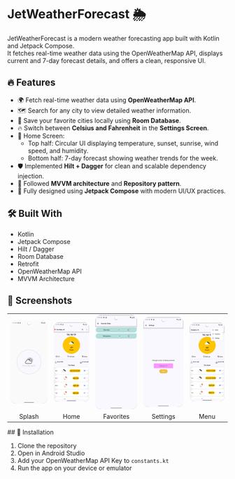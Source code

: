 # JetWeatherForecast 🌦️

JetWeatherForecast is a modern weather forecasting app built with Kotlin and Jetpack Compose.  
It fetches real-time weather data using the OpenWeatherMap API, displays current and 7-day forecast details, and offers a clean, responsive UI.

## 🔥 Features

- 🌍 Fetch real-time weather data using **OpenWeatherMap API**.
- 🗺️ Search for any city to view detailed weather information.
- 💾 Save your favorite cities locally using **Room Database**.
- 🔥 Switch between **Celsius and Fahrenheit** in the **Settings Screen**.
- 🏡 Home Screen:
  - Top half: Circular UI displaying temperature, sunset, sunrise, wind speed, and humidity.
  - Bottom half: 7-day forecast showing weather trends for the week.
- 🛡️ Implemented **Hilt + Dagger** for clean and scalable dependency injection.
- 🧠 Followed **MVVM architecture** and **Repository pattern**.
- 🎨 Fully designed using **Jetpack Compose** with modern UI/UX practices.

## 🛠️ Built With

- Kotlin
- Jetpack Compose
- Hilt / Dagger
- Room Database
- Retrofit
- OpenWeatherMap API
- MVVM Architecture

## 📸 Screenshots

<table>
  <tr>
    <td><img src="screenshots/splash_screen.png" width="180"/></td>
    <td><img src="screenshots/home_screen.png" width="180"/></td>
    <td><img src="screenshots/favorites_list_screen.png" width="180"/></td>
    <td><img src="screenshots/Settings_Screen.png" width="180"/></td>
    <td><img src="screenshots/menu_screen.png" width="180"/></td>
  </tr>
  <tr>
    <td><center>Splash</center></td>
    <td><center>Home</center></td>
    <td><center>Favorites</center></td>
    <td><center>Settings</center></td>
    <td><center>Menu</center></td>
  </tr>
</table>
## 📂 Installation

1. Clone the repository
2. Open in Android Studio
3. Add your OpenWeatherMap API Key to `constants.kt`
4. Run the app on your device or emulator
